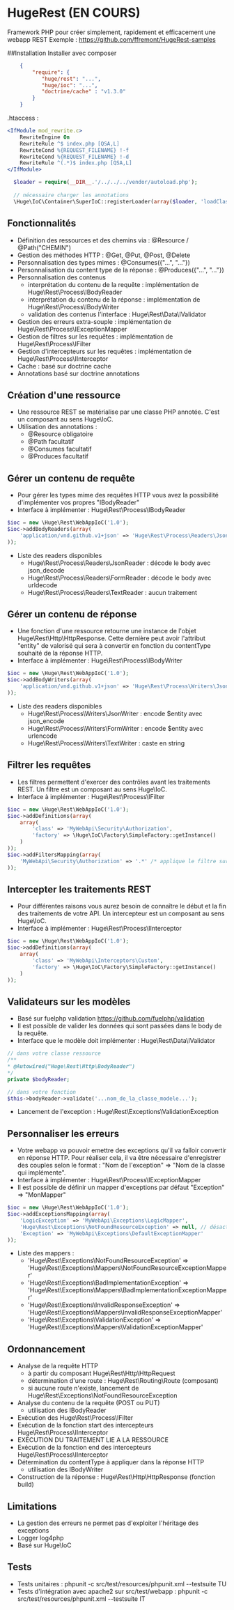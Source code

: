 HugeRest (EN COURS)
========

Framework PHP pour créer simplement, rapidement et efficacement une webapp REST
Exemple : https://github.com/ffremont/HugeRest-samples

##Installation
Installer avec composer
``` json
    {
        "require": {
           "huge/rest": "...",
           "huge/ioc": "...",
           "doctrine/cache" : "v1.3.0"
        }
    }
```

.htaccess :
```apache
<IfModule mod_rewrite.c>
    RewriteEngine On
    RewriteRule ^$ index.php [QSA,L]
    RewriteCond %{REQUEST_FILENAME} !-f
    RewriteCond %{REQUEST_FILENAME} !-d
    RewriteRule ^(.*)$ index.php [QSA,L]
</IfModule>
```

```php
  $loader = require(__DIR__.'/../../../vendor/autoload.php');
  
  // nécessaire charger les annotations
  \Huge\IoC\Container\SuperIoC::registerLoader(array($loader, 'loadClass'));
```

## Fonctionnalités
* Définition des ressources et des chemins via : @Resource / @Path("CHEMIN")
* Gestion des méthodes HTTP : @Get, @Put, @Post, @Delete
* Personnalisation des types mimes : @Consumes({"...", "..."})
* Personnalisation du content type de la réponse : @Produces({"...", "..."})
* Personnalisation des contenus
  * interprétation du contenu de la requête  : implémentation de Huge\Rest\Process\IBodyReader
  * interprétation du contenu de la réponse  : implémentation de Huge\Rest\Process\IBodyWriter
  * validation des contenus l'interface : Huge\Rest\Data\IValidator
* Gestion des erreurs extra-souple : implémentation de Huge\Rest\Process\IExceptionMapper
* Gestion de filtres sur les requêtes : implémentation de Huge\Rest\Process\IFilter
* Gestion d'intercepteurs sur les requêtes : implémentation de Huge\Rest\Process\IInterceptor
* Cache : basé sur doctrine cache
* Annotations basé sur doctrine annotations

## Création d'une ressource
* Une ressource REST se matérialise par une classe PHP annotée. C'est un composant au sens Huge\IoC.
* Utilisation des annotations :
    * @Resource obligatoire
    * @Path facultatif
    * @Consumes facultatif
    * @Produces facultatif


## Gérer un contenu de requête
* Pour gérer les types mime des requêtes HTTP vous avez la possibilité d'implémenter vos propres "IBodyReader"
* Interface à implémenter : Huge\Rest\Process\IBodyReader
```php
$ioc = new \Huge\Rest\WebAppIoC('1.0');
$ioc->addBodyReaders(array(
    'application/vnd.github.v1+json' => 'Huge\Rest\Process\Readers\JsonReader'
));
```
* Liste des readers disponibles
    * Huge\Rest\Process\Readers\JsonReader : décode le body avec json_decode 
    * Huge\Rest\Process\Readers\FormReader : décode le body avec urldecode
    * Huge\Rest\Process\Readers\TextReader : aucun traitement

## Gérer un contenu de réponse
* Une fonction d'une ressource retourne une instance de l'objet Huge\Rest\Http\HttpResponse. Cette dernière peut avoir l'attribut "entity" de valorisé qui sera à convertir en fonction du contentType souhaité de la réponse HTTP.
* Interface à implémenter : Huge\Rest\Process\IBodyWriter
```php
$ioc = new \Huge\Rest\WebAppIoC('1.0');
$ioc->addBodyWriters(array(
    'application/vnd.github.v1+json' => 'Huge\Rest\Process\Writers\JsonWriter'
));
```
* Liste des readers disponibles
    * Huge\Rest\Process\Writers\JsonWriter : encode $entity avec json_encode
    * Huge\Rest\Process\Writers\FormWriter : encode $entity avec urlencode
    * Huge\Rest\Process\Writers\TextWriter : caste en string
    

## Filtrer les requêtes
* Les filtres permettent d'exercer des contrôles avant les traitements REST. Un filtre est un composant au sens Huge\IoC.
* Interface à implémenter : Huge\Rest\Process\IFilter
```php
$ioc = new \Huge\Rest\WebAppIoC('1.0');
$ioc->addDefinitions(array(
    array(
        'class' => 'MyWebApi\Security\Authorization',
        'factory' => \Huge\IoC\Factory\SimpleFactory::getInstance()
    )
));
$ioc->addFiltersMapping(array(
    'MyWebApi\Security\Authorization' => '.*' /* applique le filtre sur toutes les ressources */
));
```

## Intercepter les traitements REST
* Pour différentes raisons vous aurez besoin de connaître le début et la fin des traitements de votre API. Un intercepteur est un composant au sens Huge\IoC.
* Interface à implémenter : Huge\Rest\Process\IInterceptor
```php
$ioc = new \Huge\Rest\WebAppIoC('1.0');
$ioc->addDefinitions(array(
    array(
        'class' => 'MyWebApi\Interceptors\Custom',
        'factory' => \Huge\IoC\Factory\SimpleFactory::getInstance()
    )
));
```

## Validateurs sur les modèles
* Basé sur fuelphp validation https://github.com/fuelphp/validation
* Il est possible de valider les données qui sont passées dans le body de la requête.
* Interface que le modèle doit implémenter : Huge\Rest\Data\IValidator
```php
// dans votre classe ressource
/**
* @Autowired("Huge\Rest\Http\BodyReader")
*/
private $bodyReader;

// dans votre fonction
$this->bodyReader->validate('...nom_de_la_classe_modele...');
```
* Lancement de l'exception : Huge\Rest\Exceptions\ValidationException

## Personnaliser les erreurs
* Votre webapp va pouvoir emettre des exceptions qu'il va falloir convertir en réponse HTTP. Pour réaliser cela, il va être nécessaire d'enregistrer des couples selon le format : "Nom de l'exception" => "Nom de la classe qui implémente".
* Interface à implémenter : Huge\Rest\Process\IExceptionMapper
* Il est possible de définir un mapper d'exceptions par défaut "Exception" => "MonMapper"
```php
$ioc = new \Huge\Rest\WebAppIoC('1.0');
$ioc->addExceptionsMapping(array(
    'LogicException' => 'MyWebApi\Exceptions\LogicMapper',
    'Huge\Rest\Exceptions\NotFoundResourceException' => null, // désactivation du mapper
    'Exception' => 'MyWebApi\Exceptions\DefaultExceptionMapper'
));
```
* Liste des mappers :
    * 'Huge\Rest\Exceptions\NotFoundResourceException' => 'Huge\Rest\Exceptions\Mappers\NotFoundResourceExceptionMapper'
    * 'Huge\Rest\Exceptions\BadImplementationException' => 'Huge\Rest\Exceptions\Mappers\BadImplementationExceptionMapper'
    * 'Huge\Rest\Exceptions\InvalidResponseException' => 'Huge\Rest\Exceptions\Mappers\InvalidResponseExceptionMapper'
    * 'Huge\Rest\Exceptions\ValidationException' => 'Huge\Rest\Exceptions\Mappers\ValidationExceptionMapper'

## Ordonnancement
* Analyse de la requête HTTP
    * à partir du composant Huge\Rest\Http\HttpRequest
    * détermination d'une route : Huge\Rest\Routing\Route (composant)
    * si aucune route n'existe, lancement de Huge\Rest\Exceptions\NotFoundResourceException
* Analyse du contenu de la requête (POST ou PUT)
    * utilisation des IBodyReader
* Exécution des Huge\Rest\Process\IFilter
* Exécution de la fonction start des intercepteurs Huge\Rest\Process\IInterceptor
* EXECUTION DU TRAITEMENT LIE A LA RESSOURCE
* Exécution de la fonction end des intercepteurs Huge\Rest\Process\IInterceptor
* Détermination du contentType à appliquer dans la réponse HTTP
    * utilisation des IBodyWriter
* Construction de la réponse : Huge\Rest\Http\HttpResponse (fonction build)

## Limitations
* La gestion des erreurs ne permet pas d'exploiter l'héritage des exceptions
* Logger log4php
* Basé sur Huge\IoC

## Tests
* Tests unitaires : phpunit -c src/test/resources/phpunit.xml --testsuite TU
* Tests d'intégration avec apache2 sur src/test/webapp : phpunit -c src/test/resources/phpunit.xml --testsuite IT

